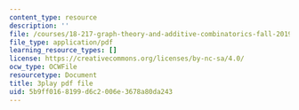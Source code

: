 ```yaml
---
content_type: resource
description: ''
file: /courses/18-217-graph-theory-and-additive-combinatorics-fall-2019/5b9ff0168199d6c2006e3678a80da243_buEtwpGvQpI.pdf
file_type: application/pdf
learning_resource_types: []
license: https://creativecommons.org/licenses/by-nc-sa/4.0/
ocw_type: OCWFile
resourcetype: Document
title: 3play pdf file
uid: 5b9ff016-8199-d6c2-006e-3678a80da243
---
```

